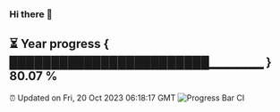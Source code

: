 ### Hi there 👋
⏳ Year progress { ████████████████████████▁▁▁▁▁▁ } 80.07 %
---
⏰ Updated on Fri, 20 Oct 2023 06:18:17 GMT
![Progress Bar CI](https://github.com/liununu/liununu/workflows/Progress%20Bar%20CI/badge.svg)
